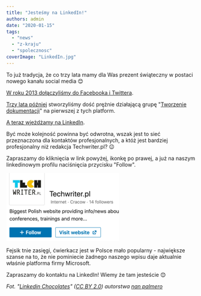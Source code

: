 ```yaml
---
title: "Jesteśmy na LinkedIn!"
authors: admin
date: "2020-01-15"
tags:
  - "news"
  - "z-kraju"
  - "spolecznosc"
coverImage: "LinkedIn.jpg"
---
```


To już tradycja, że co trzy lata mamy dla Was prezent świąteczny w postaci
nowego kanału social media 😊

<!--truncate-->

[W roku 2013 dołączyliśmy do Facebooka i Twittera](http://techwriter.pl/prezent-od-sw-mikolaja-twarzoksiazka/).

[Trzy lata później](http://techwriter.pl/dolacz-do-grupy-i-tworz-dokumentacje-na-fb/)
stworzyliśmy dość prężnie działającą grupę
"[Tworzenie dokumentacji](https://www.facebook.com/groups/342747819400007/)" na
pierwszej z tych platform.

[A teraz wjeżdżamy na LinkedIn](https://www.linkedin.com/company/techwriter-pl/).

Być może kolejność powinna być odwrotna, wszak jest to sieć przeznaczona dla
kontaktów profesjonalnych, a któż jest bardziej profesjonalny niż redakcja
Techwriter.pl? 😉

Zapraszamy do kliknięcia w link powyżej, ikonkę po prawej, a już na naszym
linkedinowym profilu naciśnięcia przycisku "Follow".

![](images/Screenshot-2020-01-12-at-19.08.43-300x181.png)

Fejsik tnie zasięgi, ćwierkacz jest w Polsce mało popularny - największe szanse
na to, że nie pominiecie żadnego naszego wpisu daje aktualnie właśnie platforma
firmy Microsoft.

Zapraszamy do kontaktu na LinkedIn! Wiemy że tam jesteście 😊

_Fot.
"[Linkedin Chocolates](https://www.flickr.com/photos/nanpalmero/4278432941/)" ([CC BY 2.0](https://creativecommons.org/licenses/by/2.0/))
autorstwa [nan palmero](https://www.flickr.com/people/nanpalmero/)_
